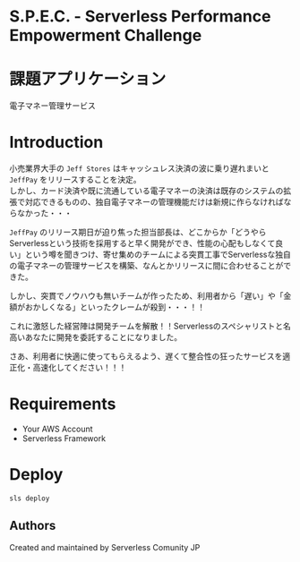S.P.E.C. - Serverless Performance Empowerment Challenge
==========

# 課題アプリケーション
電子マネー管理サービス

# Introduction

小売業界大手の `Jeff Stores` はキャッシュレス決済の波に乗り遅れまいと `JeffPay` をリリースすることを決定。  
しかし、カード決済や既に流通している電子マネーの決済は既存のシステムの拡張で対応できるものの、独自電子マネーの管理機能だけは新規に作らなければならなかった・・・

`JeffPay` のリリース期日が迫り焦った担当部長は、どこからか「どうやらServerlessという技術を採用すると早く開発ができ、性能の心配もしなくて良い」という噂を聞きつけ、寄せ集めのチームによる突貫工事でServerlessな独自の電子マネーの管理サービスを構築、なんとかリリースに間に合わせることができた。

しかし、突貫でノウハウも無いチームが作ったため、利用者から「遅い」や「金額がおかしくなる」といったクレームが殺到・・・！！

これに激怒した経営陣は開発チームを解散！！Serverlessのスペシャリストと名高いあなたに開発を委託することになりました。

さあ、利用者に快適に使ってもらえるよう、遅くて整合性の狂ったサービスを適正化・高速化してください！！！

# Requirements
- Your AWS Account
- Serverless Framework

# Deploy

```
sls deploy
```

Authors
-------

Created and maintained by Serverless Comunity JP
